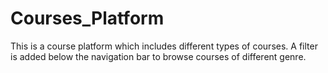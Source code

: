 # Courses_Platform
This is a course platform which includes different types of courses. 
A filter is added below the navigation bar to browse courses of different genre.
